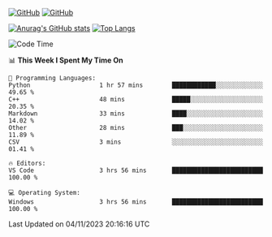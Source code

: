 [![GitHub](https://img.shields.io/github/followers/sharpxk?style=social)](https://github.com/sharpxk) [![GitHub](https://img.shields.io/github/stars/sharpxk?style=social)](https://github.com/sharpxk)

[![Anurag's GitHub stats](https://github-readme-stats-git-masterrstaa-rickstaa.vercel.app/api?username=sharpxk&hide=contribs,prs,issues&show_icons=true&theme=tokyonight)](https://github.com/anuraghazra/github-readme-stats)
[![Top Langs](https://github-readme-stats-git-masterrstaa-rickstaa.vercel.app/api/top-langs/?username=sharpxk&layout=compact&theme=tokyonight)](https://github.com/anuraghazra/github-readme-stats)

<!--START_SECTION:waka-->
![Code Time](http://img.shields.io/badge/Code%20Time-344%20hrs%2016%20mins-blue)

📊 **This Week I Spent My Time On** 

```text
💬 Programming Languages: 
Python                   1 hr 57 mins        ████████████░░░░░░░░░░░░░   49.65 % 
C++                      48 mins             █████░░░░░░░░░░░░░░░░░░░░   20.35 % 
Markdown                 33 mins             ████░░░░░░░░░░░░░░░░░░░░░   14.02 % 
Other                    28 mins             ███░░░░░░░░░░░░░░░░░░░░░░   11.89 % 
CSV                      3 mins              ░░░░░░░░░░░░░░░░░░░░░░░░░   01.41 % 

🔥 Editors: 
VS Code                  3 hrs 56 mins       █████████████████████████   100.00 % 

💻 Operating System: 
Windows                  3 hrs 56 mins       █████████████████████████   100.00 % 
```


 Last Updated on 04/11/2023 20:16:16 UTC
<!--END_SECTION:waka-->
